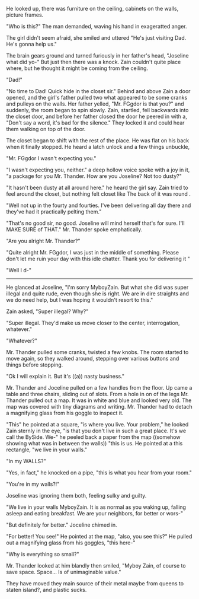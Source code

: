 He looked up, there was furniture on the ceiling, cabinets on the walls, picture frames.

"Who is this?" The man demanded, waving his hand in exageratted anger.

The girl didn't seem afraid, she smiled and uttered "He's just visiting Dad. He's gonna help us."

The brain gears ground and turned furiously in her father's head, "Joseline what did yo-" But just then there was a knock. Zain couldn't quite place where, but he thought it might be coming from the ceiling.

"Dad!"

"No time to Dad! Quick hide in the closet sir." Behind and above Zain a door opened, and the girl's father pulled two what appeared to be some cranks and pulleys on the walls. Her father yelled, "Mr. FGgdor is that you?" and suddenly, the room began to spin slowly. Zain, startled, fell backwards into the closet door, and before her father closed the door he peered in with a, "Don't say a word, it's bad for the silence." They locked it and could hear them walking on top of the door.

The closet began to shift with the rest of the place. He was flat on his back when it finally stopped. He heard a latch unlock and a few things unbuckle,

"Mr. FGgdor I wasn't expecting you."

"I wasn't expecting you, neither." a deep hollow voice spoke with a joy in it, "a package for you Mr. Thander. How are you Joseline? Not too dusty?"

"It hasn't been dusty at all around here." he heard the girl say. Zain tried to feel around the closet, but nothing felt closet like The back of it was round . 

"Well not up in the fourty and fourties. I've been delivering all day there and they've had it practically pelting them."

"That's no good sir, no good. Joseline will mind herself that's for sure. I'll MAKE SURE of THAT." Mr. Thander spoke emphatically.

"Are you alright Mr. Thander?"

"Quite alright Mr. FGgdor, I was just in the middle of something. Please don't let me ruin your day with this idle chatter. Thank you for delivering it "

"Well I d-"





---


He glanced at Joseline, "I'm sorry MyboyZain. But what she did was super illegal and quite rude, even though she is right. We are in dire straights and we do need help, but I was hoping it wouldn't resort to this."

Zain asked, "Super illegal? Why?"

"Super illegal. They'd make us move closer to the center, interrogation, whatever."

"Whatever?"

Mr. Thander pulled some cranks, twisted a few knobs. The room started to move again, so they walked around, stepping over various buttons and things before stopping.

"Ok I will explain it. But it's ((a)) nasty business."

Mr. Thander and Joceline pulled on a few handles from the floor. Up came a table and three chairs, sliding out of slots. From a hole in on of the legs Mr. Thander pulled out a map. It was in white and blue and looked very old. The map was covered with tiny diagrams and writing. Mr. Thander had to detach a magnifying glass from his goggle to inspect it.

"This" he pointed at a square, "is where you live. Your problem," he looked Zain sternly in the eye, "is that you don't live in such a great place. It's we call the BySide. We-" he peeled back a paper from the map ((somehow showing what was in between the walls)) "this is us. He pointed at a this rectangle, "we live in your walls."

"In my WALLS?"

"Yes, in fact," he knocked on a pipe, "this is what you hear from your room."

"You're in my walls?!"

Joseline was ignoring them both, feeling sulky and guilty.

"We live in your walls MyboyZain. It is as normal as you waking up, falling asleep and eating breakfast. We are your neighbors, for better or wors-"

"But definitely for better." Joceline chimed in.

"For better! You see!" He pointed at the map, "also, you see this?" He pulled out a magnifying glass from his goggles, "this here-"

"Why is everything so small?"



Mr. Thander looked at him blandly then smiled, "Myboy Zain, of course to save space. Space... Is of unimaginable value."







They have moved they main source of their metal maybe from queens to staten island?, and plastic sucks.











